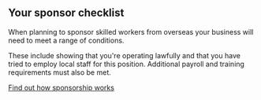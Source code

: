 ## Your sponsor checklist

When planning to sponsor skilled workers from overseas your business will need to meet a range of conditions.

These include showing that you're operating lawfully and that you have tried to employ local staff for this position. Additional payroll and training requirements must also be met.

[Find out how sponsorship works](#)
